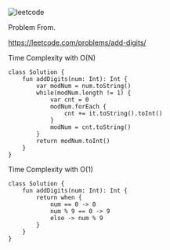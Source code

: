 ![leetcode](https://user-images.githubusercontent.com/77060863/234437563-914b576c-3265-4e61-aef3-401073671cca.PNG)

Problem From.

https://leetcode.com/problems/add-digits/

Time Complexity with O(N)
```
class Solution {
    fun addDigits(num: Int): Int {
        var modNum = num.toString()
        while(modNum.length != 1) {
            var cnt = 0
            modNum.forEach {
                cnt += it.toString().toInt()
            }
            modNum = cnt.toString()
        }
        return modNum.toInt()
    }
}
```

Time Complexity with O(1)
```
class Solution {
    fun addDigits(num: Int): Int {
        return when {
        	num == 0 -> 0
            num % 9 == 0 -> 9
            else -> num % 9
        }
    }
}
```
